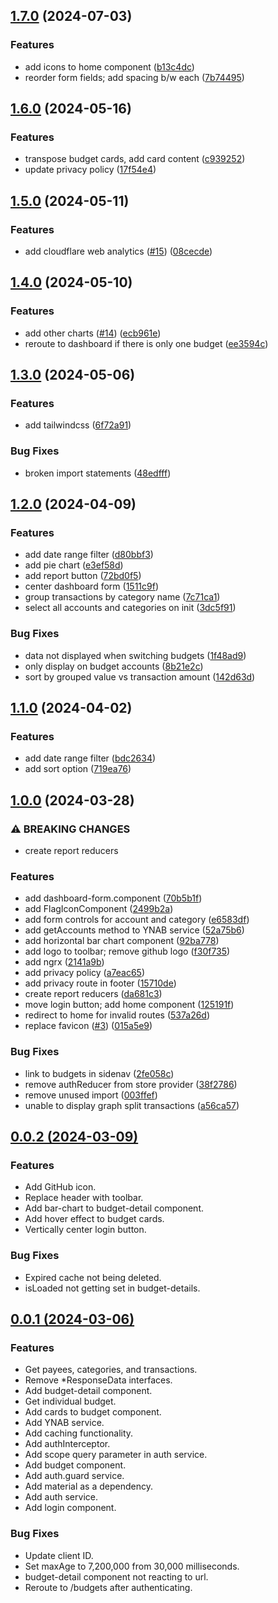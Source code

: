 ## [1.7.0](https://github.com/grantwforsythe/custom-reports-for-ynab/compare/1.6.0...1.7.0) (2024-07-03)

### Features

- add icons to home component ([b13c4dc](https://github.com/grantwforsythe/custom-reports-for-ynab/commit/b13c4dcd9efb327430428752388320bd0084e9d0))
- reorder form fields; add spacing b/w each ([7b74495](https://github.com/grantwforsythe/custom-reports-for-ynab/commit/7b74495419027bbffb1333ef3b3e67b8e5a1534b))

## [1.6.0](https://github.com/grantwforsythe/custom-reports-for-ynab/compare/1.5.0...1.6.0) (2024-05-16)

### Features

- transpose budget cards, add card content ([c939252](https://github.com/grantwforsythe/custom-reports-for-ynab/commit/c939252351d1118a878142132593cfdf9e1bd323))
- update privacy policy ([17f54e4](https://github.com/grantwforsythe/custom-reports-for-ynab/commit/17f54e444dcff33457eb3932be43f3c78bbea63c))

## [1.5.0](https://github.com/grantwforsythe/custom-reports-for-ynab/compare/1.4.0...1.5.0) (2024-05-11)

### Features

- add cloudflare web analytics ([#15](https://github.com/grantwforsythe/custom-reports-for-ynab/issues/15)) ([08cecde](https://github.com/grantwforsythe/custom-reports-for-ynab/commit/08cecde8ef9d8c6dece69dbf5c7b215ae6fbb022))

## [1.4.0](https://github.com/grantwforsythe/custom-reports-for-ynab/compare/1.3.0...1.4.0) (2024-05-10)

### Features

- add other charts ([#14](https://github.com/grantwforsythe/custom-reports-for-ynab/issues/14)) ([ecb961e](https://github.com/grantwforsythe/custom-reports-for-ynab/commit/ecb961ebed6e8633abb015330febf11be23d9594))
- reroute to dashboard if there is only one budget ([ee3594c](https://github.com/grantwforsythe/custom-reports-for-ynab/commit/ee3594c88f22a290c18309ab5cdcc4a40e4d11b2))

## [1.3.0](https://github.com/grantwforsythe/custom-reports-for-ynab/compare/1.2.0...1.3.0) (2024-05-06)

### Features

- add tailwindcss ([6f72a91](https://github.com/grantwforsythe/custom-reports-for-ynab/commit/6f72a91c5f3b8f7bf1bececc8e3ae6d3c91b5a09))

### Bug Fixes

- broken import statements ([48edfff](https://github.com/grantwforsythe/custom-reports-for-ynab/commit/48edfff2fe8b7e8979ce0c2f9309d5a7881f0dfe))

## [1.2.0](https://github.com/grantwforsythe/custom-reports-for-ynab/compare/1.1.0...1.2.0) (2024-04-09)

### Features

- add date range filter ([d80bbf3](https://github.com/grantwforsythe/custom-reports-for-ynab/commit/d80bbf36fc8e6db3c1b2f74ad0b9905fd95ed782))
- add pie chart ([e3ef58d](https://github.com/grantwforsythe/custom-reports-for-ynab/commit/e3ef58d773cd28caf0809e7fde9bac5a5b3b5335))
- add report button ([72bd0f5](https://github.com/grantwforsythe/custom-reports-for-ynab/commit/72bd0f5bec561755d5aca785feaf1980d9e30675))
- center dashboard form ([1511c9f](https://github.com/grantwforsythe/custom-reports-for-ynab/commit/1511c9f240d2f1416a8188427f3472e3e23e2b76))
- group transactions by category name ([7c71ca1](https://github.com/grantwforsythe/custom-reports-for-ynab/commit/7c71ca110e2cdc54b722132d7bd03b5770a7a24e))
- select all accounts and categories on init ([3dc5f91](https://github.com/grantwforsythe/custom-reports-for-ynab/commit/3dc5f91580c148a4a3458296ecc93910112cb08e))

### Bug Fixes

- data not displayed when switching budgets ([1f48ad9](https://github.com/grantwforsythe/custom-reports-for-ynab/commit/1f48ad9409a6de9e49668b3dcd3e02c759da0ccb))
- only display on budget accounts ([8b21e2c](https://github.com/grantwforsythe/custom-reports-for-ynab/commit/8b21e2ca845c0cd21f5df7b57f7805e02fe35eb0))
- sort by grouped value vs transaction amount ([142d63d](https://github.com/grantwforsythe/custom-reports-for-ynab/commit/142d63d83b4e5b6884b158e1042d8d24a4a6dfdc))

## [1.1.0](https://github.com/grantwforsythe/custom-reports-for-ynab/compare/1.0.0...1.1.0) (2024-04-02)

### Features

- add date range filter ([bdc2634](https://github.com/grantwforsythe/custom-reports-for-ynab/commit/bdc2634ef9f5c9401fa0f991b8cefda9b0cb3c6b))
- add sort option ([719ea76](https://github.com/grantwforsythe/custom-reports-for-ynab/commit/719ea76d893d88ea1b9af07d2457ac4ed5551cc5))

## [1.0.0](https://github.com/grantwforsythe/ynab-custom-reports/compare/0.0.2...1.0.0) (2024-03-28)

### ⚠ BREAKING CHANGES

- create report reducers

### Features

- add dashboard-form.component ([70b5b1f](https://github.com/grantwforsythe/ynab-custom-reports/commit/70b5b1fd39ecfcd1b8e20bf68d0d0f9f5852fc85))
- add FlagIconComponent ([2499b2a](https://github.com/grantwforsythe/ynab-custom-reports/commit/2499b2af1b2ddc7dbe80806201b6f8e0b6a750f4))
- add form controls for account and category ([e6583df](https://github.com/grantwforsythe/ynab-custom-reports/commit/e6583df8a28ee8e91b11cb137aa13d34f08dcadb))
- add getAccounts method to YNAB service ([52a75b6](https://github.com/grantwforsythe/ynab-custom-reports/commit/52a75b643c71a62f47225e5ba8a27fe892386a58))
- add horizontal bar chart component ([92ba778](https://github.com/grantwforsythe/ynab-custom-reports/commit/92ba778bf16b440a622d085ae206cc4fc6a309da))
- add logo to toolbar; remove github logo ([f30f735](https://github.com/grantwforsythe/ynab-custom-reports/commit/f30f7350ba1f638f909d657156e79f69cc7ba6b0))
- add ngrx ([2141a9b](https://github.com/grantwforsythe/ynab-custom-reports/commit/2141a9b89d2d058ce752ea537f0010df6599b4e8))
- add privacy policy ([a7eac65](https://github.com/grantwforsythe/ynab-custom-reports/commit/a7eac6574b2a31d733ec5a2540771914e85a9486))
- add privacy route in footer ([15710de](https://github.com/grantwforsythe/ynab-custom-reports/commit/15710def391c455cb8bd46408617c921d9b54906))
- create report reducers ([da681c3](https://github.com/grantwforsythe/ynab-custom-reports/commit/da681c3ba544fcdae9603e0f8e6e494f9b94e7f9))
- move login button; add home component ([125191f](https://github.com/grantwforsythe/ynab-custom-reports/commit/125191f328b345236cbd700ce257e08fed0ad8ef))
- redirect to home for invalid routes ([537a26d](https://github.com/grantwforsythe/ynab-custom-reports/commit/537a26ddd28044fdc537a69d4c3102201716e365))
- replace favicon ([#3](https://github.com/grantwforsythe/ynab-custom-reports/issues/3)) ([015a5e9](https://github.com/grantwforsythe/ynab-custom-reports/commit/015a5e9f48e1f914057a3493e6efe53ba14a5937))

### Bug Fixes

- link to budgets in sidenav ([2fe058c](https://github.com/grantwforsythe/ynab-custom-reports/commit/2fe058c1061335414e9e62d90c68ce27bc61d17f))
- remove authReducer from store provider ([38f2786](https://github.com/grantwforsythe/ynab-custom-reports/commit/38f2786abae319fd4a18881547efeb29e932bb76))
- remove unused import ([003ffef](https://github.com/grantwforsythe/ynab-custom-reports/commit/003ffef12325226b7a2a198c587b2cef103a5b77))
- unable to display graph split transactions ([a56ca57](https://github.com/grantwforsythe/ynab-custom-reports/commit/a56ca5754f75df2d6926cb916660053eef7c2742))

## [0.0.2 (2024-03-09)](https://github.com/grantwforsythe/ynab-custom-reports/compare/0.0.1...0.0.2)

### Features

- Add GitHub icon.
- Replace header with toolbar.
- Add bar-chart to budget-detail component.
- Add hover effect to budget cards.
- Vertically center login button.

### Bug Fixes

- Expired cache not being deleted.
- isLoaded not getting set in budget-details.

## [0.0.1 (2024-03-06)](https://github.com/grantwforsythe/ynab-custom-reports/commits/0.0.1)

### Features

- Get payees, categories, and transactions.
- Remove \*ResponseData interfaces.
- Add budget-detail component.
- Get individual budget.
- Add cards to budget component.
- Add YNAB service.
- Add caching functionality.
- Add authInterceptor.
- Add scope query parameter in auth service.
- Add budget component.
- Add auth.guard service.
- Add material as a dependency.
- Add auth service.
- Add login component.

### Bug Fixes

- Update client ID.
- Set maxAge to 7,200,000 from 30,000 milliseconds.
- budget-detail component not reacting to url.
- Reroute to /budgets after authenticating.
